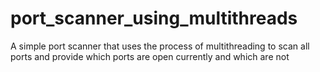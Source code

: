 # port_scanner_using_multithreads
A simple port scanner that uses the process of multithreading to scan all ports and provide which ports are open currently and which are not 
